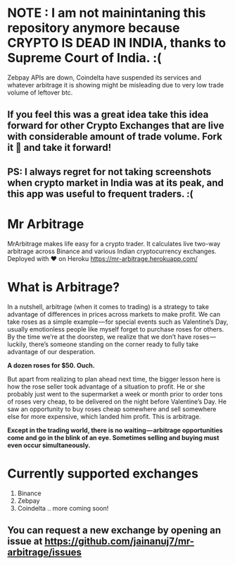 # NOTE : I am not mainintaning this repository anymore because CRYPTO IS DEAD IN INDIA, thanks to Supreme Court of India. :(
Zebpay APIs are down, Coindelta have suspended its services and whatever arbitrage it is showing might be misleading due to very low trade  volume of leftover btc.
## If you feel this was a great idea take this idea forward for other Crypto Exchanges that are live with considerable amount of trade volume. Fork it 🍴 and take it forward!
## PS: I always regret for not taking screenshots when crypto market in India was at its peak, and this app was useful to frequent traders. :(

# Mr Arbitrage
MrArbitrage makes life easy for a crypto trader. It calculates live two-way arbitrage across Binance and various Indian cryptocurrency exchanges.
Deployed with ❤️ on Heroku
https://mr-arbitrage.herokuapp.com/

# What is Arbitrage?
In a nutshell, arbitrage (when it comes to trading) is a strategy to take advantage of differences in prices across markets to make profit. We can take roses as a simple example — for special events such as Valentine’s Day, usually emotionless people like myself forget to purchase roses for others. By the time we’re at the doorstep, we realize that we don’t have roses — luckily, there’s someone standing on the corner ready to fully take advantage of our desperation.

**A dozen roses for $50. Ouch.**

But apart from realizing to plan ahead next time, the bigger lesson here is how the rose seller took advantage of a situation to profit. He or she probably just went to the supermarket a week or month prior to order tons of roses very cheap, to be delivered on the night before Valentine’s Day. He saw an opportunity to buy roses cheap somewhere and sell somewhere else for more expensive, which landed him profit. This is arbitrage.

**Except in the trading world, there is no waiting — arbitrage opportunities come and go in the blink of an eye. Sometimes selling and buying must even occur simultaneously.**

# Currently supported exchanges
1. Binance
2. Zebpay
3. Coindelta
.. more coming soon!

## You can request a new exchange by opening an issue at https://github.com/jainanuj7/mr-arbitrage/issues
